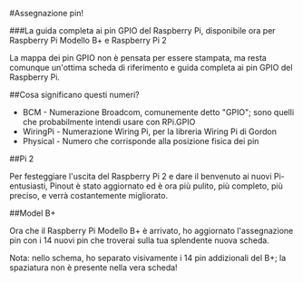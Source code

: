 #Assegnazione pin!

###La guida completa ai pin GPIO del Raspberry Pi, disponibile ora per Raspberry Pi Modello B+ e Raspberry Pi 2

La mappa dei pin GPIO non è pensata per essere stampata, ma resta comunque un'ottima scheda di riferimento e guida completa ai pin GPIO del Raspberry Pi.

##Cosa significano questi numeri?

* BCM - Numerazione Broadcom, comunemente detto "GPIO"; sono quelli che probabilmente intendi usare con RPi.GPIO
* WiringPi - Numerazione Wiring Pi, per la libreria Wiring Pi di Gordon
* Physical - Numero che corrisponde alla posizione fisica dei pin

##Pi 2

Per festeggiare l'uscita del Raspberry Pi 2 e dare il benvenuto ai nuovi Pi-entusiasti, Pinout è stato aggiornato ed è ora più pulito, più completo, più preciso, e verrà costantemente migliorato.

##Model B+

Ora che il Raspberry Pi Modello B+ è arrivato, ho aggiornato l'assegnazione pin con i 14 nuovi pin che troverai sulla tua splendente nuova scheda.

Nota: nello schema, ho separato visivamente i 14 pin addizionali del B+; la spaziatura non è presente nella vera scheda!
